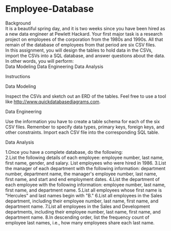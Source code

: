 # Employee-Database
Background  
It is a beautiful spring day, and it is two weeks since you have been hired as a new data engineer at Pewlett Hackard. Your first major task is a research project on employees of the corporation from the 1980s and 1990s. All that remain of the database of employees from that period are six CSV files.  
In this assignment, you will design the tables to hold data in the CSVs, import the CSVs into a SQL database, and answer questions about the data. In other words, you will perform:   
Data Modeling 
Data Engineering 
Data Analysis    

Instructions   

Data Modeling  

Inspect the CSVs and sketch out an ERD of the tables. Feel free to use a tool like http://www.quickdatabasediagrams.com.   

Data Engineering   

Use the information you have to create a table schema for each of the six CSV files. Remember to specify data types, primary keys, foreign keys, and other constraints. Import each CSV file into the corresponding SQL table.    

Data Analysis  

1.Once you have a complete database, do the following:   
2.List the following details of each employee: employee number, last name, first name, gender, and salary. List employees who were hired in 1986. 
3.List the manager of each department with the following information: department number, department name, the manager's employee number, last name, first name, and start and end employment dates.
4.List the department of each employee with the following information: employee number, last name, first name, and department name. 5.List all employees whose first name is "Hercules" and last names begin with "B." 
6.List all employees in the Sales department, including their employee number, last name, first name, and department name. 
7.List all employees in the Sales and Development departments, including their employee number, last name, first name, and department name. 
8.In descending order, list the frequency count of employee last names, i.e., how many employees share each last name.
